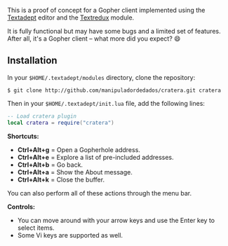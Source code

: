 This is a proof of concept for a Gopher client implemented using the [Textadept][1] editor and the [Textredux][2] module.

It is fully functional but may have some bugs and a limited set of features. After all, it's a Gopher client – what more did you expect? 😄

## Installation

In your `$HOME/.textadept/modules` directory, clone the repository:
```
$ git clone http://github.com/manipuladordedados/cratera.git cratera
```

Then in your `$HOME/.textadept/init.lua` file, add the following lines:
```lua
-- Load cratera plugin
local cratera = require("cratera")
```

**Shortcuts:**

- **Ctrl+Alt+g** = Open a Gopherhole address.
- **Ctrl+Alt+e** = Explore a list of pre-included addresses.
- **Ctrl+Alt+b** = Go back.
- **Ctrl+Alt+a** = Show the About message.
- **Ctrl+Alt+k** = Close the buffer.

You can also perform all of these actions through the menu bar.

**Controls:**

- You can move around with your arrow keys and use the Enter key to select items.
- Some Vi keys are supported as well.

[1]: http://foicica.com/textadept/
[2]: https://rgieseke.github.io/textredux/
